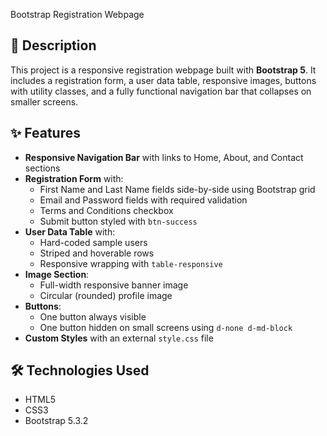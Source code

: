 Bootstrap Registration Webpage

## 📄 Description
This project is a responsive registration webpage built with **Bootstrap 5**. It includes a registration form, a user data table, responsive images, buttons with utility classes, and a fully functional navigation bar that collapses on smaller screens.

## ✨ Features
- **Responsive Navigation Bar** with links to Home, About, and Contact sections
- **Registration Form** with:
  - First Name and Last Name fields side-by-side using Bootstrap grid
  - Email and Password fields with required validation
  - Terms and Conditions checkbox
  - Submit button styled with `btn-success`
- **User Data Table** with:
  - Hard-coded sample users
  - Striped and hoverable rows
  - Responsive wrapping with `table-responsive`
- **Image Section**:
  - Full-width responsive banner image
  - Circular (rounded) profile image
- **Buttons**:
  - One button always visible
  - One button hidden on small screens using `d-none d-md-block`
- **Custom Styles** with an external `style.css` file

## 🛠️ Technologies Used
- HTML5
- CSS3
- Bootstrap 5.3.2
